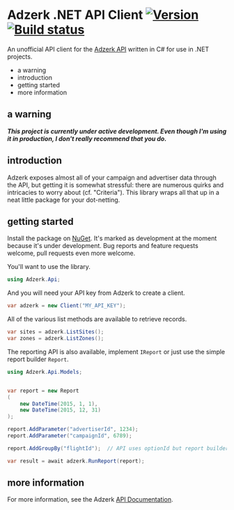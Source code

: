 Adzerk .NET API Client [![Version](https://img.shields.io/nuget/v/StackExchange.Adzerk.svg)](https://img.shields.io/nuget/v/StackExchange.Adzerk.svg) [![Build status](https://ci.appveyor.com/api/projects/status/btr9aajsql1hdyv1?svg=true)](https://ci.appveyor.com/project/horia141/adzerk-dot-net)
======================

An unofficial API client for the [Adzerk API][0] written in C# for use
in .NET projects.

  * a warning
  * introduction
  * getting started
  * more information

a warning
---------

***This project is currently under active development.  Even though I'm
using it in production, I don't really recommend that you do.***

introduction
-------------

Adzerk exposes almost all of your campaign and advertiser data through
the API, but getting it is somewhat stressful:  there are numerous
quirks and intricacies to worry about (cf. "Criteria").  This library
wraps all that up in a neat little package for your dot-netting.

getting started
---------------

Install the package on [NuGet][1].  It's marked as development at the
moment because it's under development.  Bug reports and feature requests
welcome, pull requests even more welcome.

You'll want to use the library.

```csharp
using Adzerk.Api;
```

And you will need your API key from Adzerk to create a client.

```csharp
var adzerk = new Client("MY_API_KEY");
```

All of the various list methods are available to retrieve records.

```csharp
var sites = adzerk.ListSites();
var zones = adzerk.ListZones();
```

The reporting API is also available, implement `IReport` or just use
the simple report builder `Report`.

```csharp
using Adzerk.Api.Models;


var report = new Report
(
    new DateTime(2015, 1, 1),
    new DateTime(2015, 12, 31)
);

report.AddParameter("advertiserId", 1234);
report.AddParameter("campaignId", 6789);

report.AddGroupBy("flightId");  // API uses optionId but report builder fixes it

var result = await adzerk.RunReport(report);
```

more information
----------------

For more information, see the Adzerk [API Documentation][0].

[0]: https://github.com/adzerk/adzerk-api/wiki/
[1]: https://www.nuget.org/packages/Adzerk.Api
